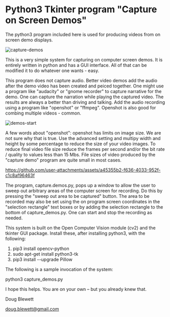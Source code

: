 # Python3 Tkinter program "Capture on Screen Demos"
 The python3 program included here is used for producing videos from on screen demo displays.

![capture-demos](https://github.com/user-attachments/assets/88ed8852-8102-4905-a47b-b9a02de1d5bf)

This is a very simple system for capturing on computer screen demos.  It is entirely written in python and has a GUI interface.  All of that  can be modified it to do whatever one wants - easy.

This program does not capture audio.  Better video demos add the audio  after the demo video has been created and peiced together.  One might  use a program like "audacity" or "gnome recorder" to capture narrative  for the demo.  One can capture the narration while playing the  captured video.  The results are always a better than driving and  talking.  Add the audio recording using a program like "openshot" or  "ffmpeg".  Openshot is also good for combing multiple videos - common.

![demos-start](https://github.com/user-attachments/assets/9d0a8ddb-6404-4eb2-8941-46a135e6b431)

A few words about "openshot": openshot has limits on image size.  We  are not sure why that is true.  Use the advanced setting and multipy  width and height by some percentage to reduce the size of your video  images.  To reduce final video file size reduce the frames per second  and/or the bit rate / quality to values less than 15 Mbs.  File sizes  of video produced by the "capture demo" program are quite small in  most cases.

https://github.com/user-attachments/assets/a45355b2-f636-4033-952f-c1c8af96463f

The program, capture.demos.py, pops up a window to allow the user to  sweep out arbitrary areas of the computer screen for recording.  Do  this by pressing the "sweep out area to be captured" button.  The area  to be recorded may also be set using the on program screen coordinates  in the "selection rectangle" text boxes or by adding the selection  rectangle to the bottom of capture_demos.py.  One can start and stop  the recording as needed.

This system is built on the Open Computer Vision module (cv2) and the  tkinter GUI package. Install these, after installing python3, with the following:

1. pip3 install opencv-python
2. sudo apt-get install python3-tk
3. pip3 install --upgrade Pillow

The following is a sample invocation of the system:

 python3 capture_demos.py

I hope this helps.  You are on your own – but you already knew that.

Doug Blewett

doug.blewett@gmail.com
